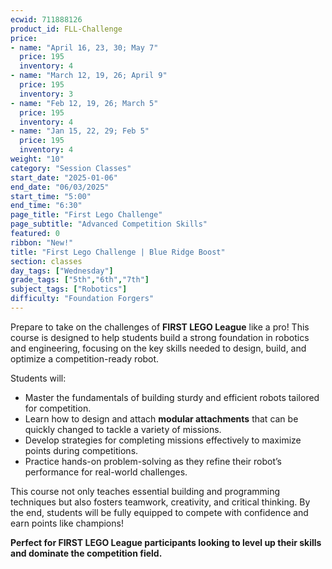 ```yaml
---
ecwid: 711888126
product_id: FLL-Challenge
price:
- name: "April 16, 23, 30; May 7"
  price: 195
  inventory: 4
- name: "March 12, 19, 26; April 9"
  price: 195
  inventory: 3
- name: "Feb 12, 19, 26; March 5"
  price: 195
  inventory: 4
- name: "Jan 15, 22, 29; Feb 5"
  price: 195
  inventory: 4
weight: "10"
category: "Session Classes"
start_date: "2025-01-06"
end_date: "06/03/2025"
start_time: "5:00"
end_time: "6:30"
page_title: "First Lego Challenge"
page_subtitle: "Advanced Competition Skills"
featured: 0
ribbon: "New!"
title: "First Lego Challenge | Blue Ridge Boost"
section: classes
day_tags: ["Wednesday"]
grade_tags: ["5th","6th","7th"]
subject_tags: ["Robotics"]
difficulty: "Foundation Forgers"
---
```

<p>Prepare to take on the challenges of <strong>FIRST LEGO League</strong> like a pro! This course is designed to help students build a strong foundation in robotics and engineering, focusing on the key skills needed to design, build, and optimize a competition-ready robot.</p><p>Students will:</p><ul> <li>Master the fundamentals of building sturdy and efficient robots tailored for competition.</li> <li>Learn how to design and attach <strong>modular attachments</strong> that can be quickly changed to tackle a variety of missions.</li> <li>Develop strategies for completing missions effectively to maximize points during competitions.</li> <li>Practice hands-on problem-solving as they refine their robot’s performance for real-world challenges.</li> </ul><p>This course not only teaches essential building and programming techniques but also fosters teamwork, creativity, and critical thinking. By the end, students will be fully equipped to compete with confidence and earn points like champions!</p><p><strong>Perfect for FIRST LEGO League participants looking to level up their skills and dominate the competition field.</strong></p>
